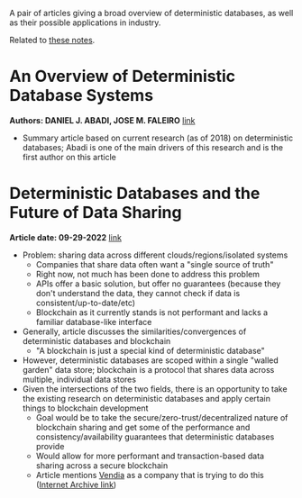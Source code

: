 A pair of articles giving a broad overview of deterministic databases, as well 
as their possible applications in industry. 

Related to [these notes](ProblemsWithACIDand2PhaseCommit-blogpost.md).

# An Overview of Deterministic Database Systems
**Authors: DANIEL J. ABADI, JOSE M. FALEIRO**
[link](https://www.cs.umd.edu/~abadi/papers/abadi-cacm2018.pdf)
- Summary article based on current research (as of 2018) on deterministic
databases; Abadi is one of the main drivers of this research and is the first
author on this article

# Deterministic Databases and the Future of Data Sharing
**Article date: 09-29-2022**
[link](https://thenewstack.io/deterministic-databases-and-the-future-of-data-sharing/)
- Problem: sharing data across different clouds/regions/isolated systems
    - Companies that share data often want a "single source of truth"
    - Right now, not much has been done to address this problem
    - APIs offer a basic solution, but offer no guarantees (because they don't
understand the data, they cannot check if data is consistent/up-to-date/etc)
    - Blockchain as it currently stands is not performant and lacks a familiar
database-like interface
- Generally, article discusses the similarities/convergences of deterministic
databases and blockchain
    - "A blockchain is just a special kind of deterministic database"
- However, deterministic databases are scoped within a single "walled garden" 
data store; blockchain is a protocol that shares data across multiple, individual
data stores
- Given the intersections of the two fields, there is an opportunity to take the
existing research on deterministic databases and apply certain things to 
blockchain development
    - Goal would be to take the secure/zero-trust/decentralized nature of 
blockchain sharing and get some of the performance and consistency/availability
guarantees that deterministic databases provide
    - Would allow for more performant and transaction-based data sharing across
a secure blockchain
    - Article mentions [Vendia](https://www.vendia.com/product) as a company 
that is trying to do this ([Internet Archive link](https://web.archive.org/web/20221206193934/https://www.vendia.com/product))


